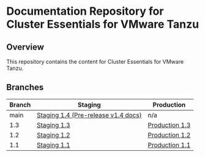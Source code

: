 # Documentation Repository for Cluster Essentials for VMware Tanzu

## Overview

This repository contains the content for Cluster Essentials for VMware Tanzu.

## Branches

| Branch | Staging | Production |
|--------|---------|------------|
| main    | [Staging 1.4 (Pre-release v1.4 docs)](https://docs-staging.vmware.com/en/draft/Cluster-Essentials-for-VMware-Tanzu/1.4/cluster-essentials/GUID-deploy.html)    | n/a       |
| 1.3    | [Staging 1.3](https://docs-staging.vmware.com/en/Cluster-Essentials-for-VMware-Tanzu/1.3/cluster-essentials/GUID-deploy.html)    | [Production 1.3](https://docs.vmware.com/en/Cluster-Essentials-for-VMware-Tanzu/1.3/cluster-essentials/GUID-deploy.html)       |
| 1.2    | [Staging 1.2](https://docs-staging.vmware.com/en/Cluster-Essentials-for-VMware-Tanzu/1.2/cluster-essentials/GUID-deploy.html)    | [Production 1.2](https://docs.vmware.com/en/Cluster-Essentials-for-VMware-Tanzu/1.2/cluster-essentials/GUID-deploy.html)       |
| 1.1   | [Staging 1.1](https://docs-staging.vmware.com/en/Cluster-Essentials-for-VMware-Tanzu/1.1/cluster-essentials/GUID-deploy.html)    | [Production 1.1](https://docs.vmware.com/en/Cluster-Essentials-for-VMware-Tanzu/1.1/cluster-essentials/GUID-deploy.html)       |
